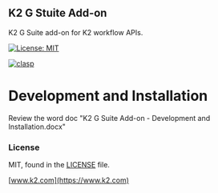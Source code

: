 ## K2 G Stuite Add-on

K2 G Suite add-on for K2 workflow APIs.

[![License: MIT](https://img.shields.io/badge/License-MIT-yellow.svg)](https://opensource.org/licenses/MIT)

[![clasp](https://img.shields.io/badge/built%20with-clasp-4285f4.svg)](https://github.com/google/clasp)

# Development and Installation

Review the word doc "K2 G Suite Add-on - Development and Installation.docx"

### License

MIT, found in the [LICENSE](./LICENSE) file.

[www.k2.com](https://www.k2.com)